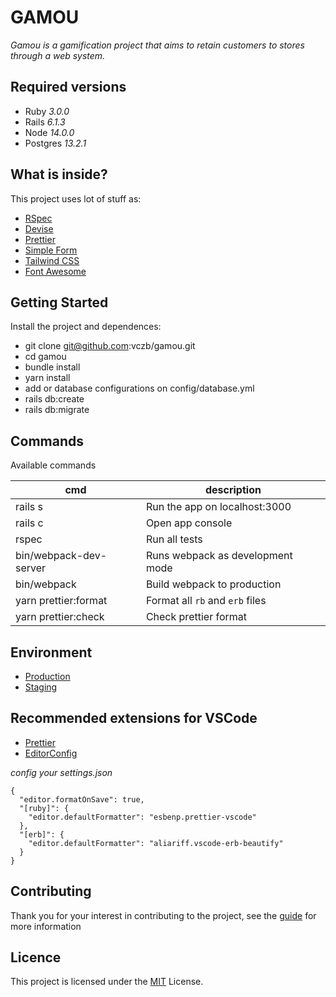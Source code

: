 # GAMOU

_Gamou is a gamification project that aims to retain customers to stores through a web system._

## Required versions

- Ruby _3.0.0_
- Rails _6.1.3_
- Node _14.0.0_
- Postgres _13.2.1_

## What is inside?

This project uses lot of stuff as:

- [RSpec](https://github.com/rspec/rspec-rails)
- [Devise](https://github.com/heartcombo/devise)
- [Prettier](https://prettier.io/)
- [Simple Form](https://github.com/heartcombo/simple_form)
- [Tailwind CSS](https://tailwindcss.com/)
- [Font Awesome](https://fontawesome.com/)

## Getting Started

Install the project and dependences:

- git clone git@github.com:vczb/gamou.git
- cd gamou
- bundle install
- yarn install
- add or database configurations on config/database.yml
- rails db:create
- rails db:migrate

## Commands

Available commands

| cmd                    | description                      |
| ---------------------- | -------------------------------- |
| rails s                | Run the app on localhost:3000    |
| rails c                | Open app console                 |
| rspec                  | Run all tests                    |
| bin/webpack-dev-server | Runs webpack as development mode |
| bin/webpack            | Build webpack to production      |
| yarn prettier:format   | Format all `rb` and `erb` files  |
| yarn prettier:check    | Check prettier format            |

## Environment

- [Production](https://gamou.herokuapp.com/)
- [Staging](https://stg1-gamou.herokuapp.com/)

## Recommended extensions for VSCode

- [Prettier](https://marketplace.visualstudio.com/items?itemName=esbenp.prettier-vscode)
- [EditorConfig](https://marketplace.visualstudio.com/items?itemName=EditorConfig.EditorConfig)

_config your settings.json_

```
{
  "editor.formatOnSave": true,
  "[ruby]": {
    "editor.defaultFormatter": "esbenp.prettier-vscode"
  },
  "[erb]": {
    "editor.defaultFormatter": "aliariff.vscode-erb-beautify"
  }
}
```

## Contributing

Thank you for your interest in contributing to the project, see the [guide](./CONTRIBUTING.md) for more information

## Licence

This project is licensed under the [MIT](./LICENSE) License.
